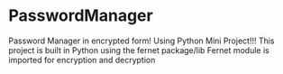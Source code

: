 # PasswordManager
Password Manager in encrypted form! Using Python Mini Project!!! 
This project is built in Python using the fernet package/lib
Fernet module is imported for encryption and decryption
